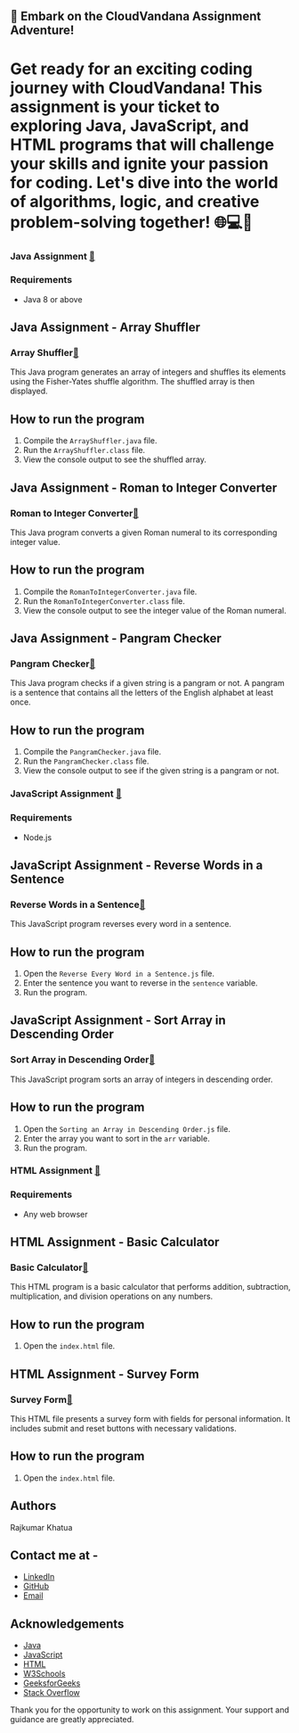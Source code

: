 ## 🚀 Embark on the CloudVandana Assignment Adventure!

# Get ready for an exciting coding journey with CloudVandana! This assignment is your ticket to exploring Java, JavaScript, and HTML programs that will challenge your skills and ignite your passion for coding. Let's dive into the world of algorithms, logic, and creative problem-solving together! 🌐💻🚀

### Java Assignment [🔗](https://github.com/Rajkumar-Khatua/CloudVandana-Assignment/tree/main/javaAssignment/Java__Assignment)

### Requirements

- Java 8 or above

## Java Assignment - Array Shuffler

### Array Shuffler[🔗](https://github.com/Rajkumar-Khatua/CloudVandana-Assignment/blob/main/javaAssignment/Java__Assignment/ArrayShuffler.java)

This Java program generates an array of integers and shuffles its elements using the Fisher-Yates shuffle algorithm. The shuffled array is then displayed.

## How to run the program

1. Compile the `ArrayShuffler.java` file.
2. Run the `ArrayShuffler.class` file.
3. View the console output to see the shuffled array.

## Java Assignment - Roman to Integer Converter

### Roman to Integer Converter[🔗](https://github.com/Rajkumar-Khatua/CloudVandana-Assignment/blob/main/javaAssignment/Java__Assignment/RomanToIntegerConverter.java)

This Java program converts a given Roman numeral to its corresponding integer value.

## How to run the program

1. Compile the `RomanToIntegerConverter.java` file.
2. Run the `RomanToIntegerConverter.class` file.
3. View the console output to see the integer value of the Roman numeral.

## Java Assignment - Pangram Checker

### Pangram Checker[🔗](https://github.com/Rajkumar-Khatua/CloudVandana-Assignment/blob/main/javaAssignment/Java__Assignment/PangramChecker.java)

This Java program checks if a given string is a pangram or not. A pangram is a sentence that contains all the letters of the English alphabet at least once.

## How to run the program

1. Compile the `PangramChecker.java` file.
2. Run the `PangramChecker.class` file.
3. View the console output to see if the given string is a pangram or not.

### JavaScript Assignment [🔗](https://github.com/Rajkumar-Khatua/CloudVandana-Assignment/tree/main/JS_Assignment)

### Requirements

- Node.js

## JavaScript Assignment - Reverse Words in a Sentence

### Reverse Words in a Sentence[🔗](https://github.com/Rajkumar-Khatua/CloudVandana-Assignment/blob/main/JS_Assignment/Reverse%20Every%20Word%20in%20a%20Sentence.js)

This JavaScript program reverses every word in a sentence.

## How to run the program

1. Open the `Reverse Every Word in a Sentence.js` file.
2. Enter the sentence you want to reverse in the `sentence` variable.
3. Run the program.

## JavaScript Assignment - Sort Array in Descending Order

### Sort Array in Descending Order[🔗](https://github.com/Rajkumar-Khatua/CloudVandana-Assignment/blob/main/JS_Assignment/Sorting%20an%20Array%20in%20Descending%20Order.js)

This JavaScript program sorts an array of integers in descending order.

## How to run the program

1. Open the `Sorting an Array in Descending Order.js` file.
2. Enter the array you want to sort in the `arr` variable.
3. Run the program.

### HTML Assignment [🔗](https://github.com/Rajkumar-Khatua/CloudVandana-Assignment/tree/main/HTML_Assignment)

### Requirements

- Any web browser

## HTML Assignment - Basic Calculator

### Basic Calculator[🔗](https://github.com/Rajkumar-Khatua/CloudVandana-Assignment/blob/main/HTML_Assignment/FirstAssignment/index.html)

This HTML program is a basic calculator that performs addition, subtraction, multiplication, and division operations on any numbers.

## How to run the program

1. Open the `index.html` file.

## HTML Assignment - Survey Form

### Survey Form[🔗](https://github.com/Rajkumar-Khatua/CloudVandana-Assignment/blob/main/HTML_Assignment/SecondAssignment/index.html)

This HTML file presents a survey form with fields for personal information. It includes submit and reset buttons with necessary validations.

## How to run the program

1. Open the `index.html` file.



## Authors
Rajkumar Khatua

## Contact me at -
- [LinkedIn](https://www.linkedin.com/in/rajkumar-khatua-57154a20b/)
- [GitHub](https://github.com/Rajkumar-Khatua)
- [Email](mailto:rajkhatua2020@gmail.com)



## Acknowledgements

 - [Java](https://www.java.com/en/)
 - [JavaScript](https://www.javascript.com/)
 - [HTML](https://html.com/)
 - [W3Schools](https://www.w3schools.com/)
 - [GeeksforGeeks](https://www.geeksforgeeks.org/)
 - [Stack Overflow](https://stackoverflow.com/)

 Thank you for the opportunity to work on this assignment. Your support and guidance are greatly appreciated.
 